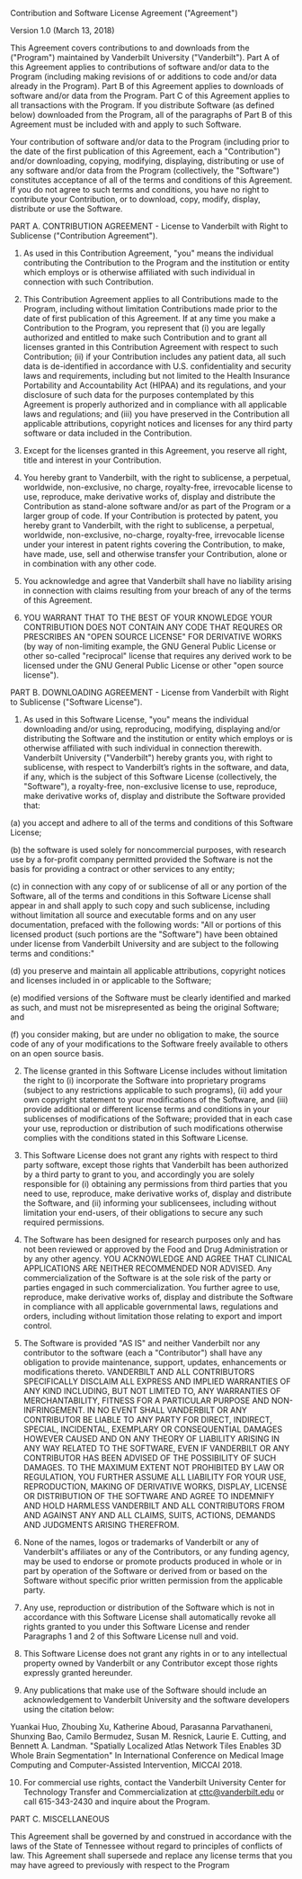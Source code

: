 

Contribution and Software License Agreement ("Agreement")

Version 1.0 (March 13, 2018)

This Agreement covers contributions to and downloads from the ("Program") maintained by Vanderbilt University ("Vanderbilt"). Part A of this Agreement applies to contributions of software and/or data to the Program (including making revisions of or additions to code and/or data already in the Program). Part B of this Agreement applies to downloads of software and/or data from the Program. Part C of this Agreement applies to all transactions with the Program. If you distribute Software (as defined below) downloaded from the Program, all of the paragraphs of Part B of this Agreement must be included with and apply to such Software.

Your contribution of software and/or data to the Program (including prior to the date of the first publication of this Agreement, each a "Contribution") and/or downloading, copying, modifying, displaying, distributing or use of any software and/or data from the Program (collectively, the "Software") constitutes acceptance of all of the terms and conditions of this Agreement. If you do not agree to such terms and conditions, you have no right to contribute your Contribution, or to download, copy, modify, display, distribute or use the Software.

PART A. CONTRIBUTION AGREEMENT - License to Vanderbilt with Right to Sublicense ("Contribution Agreement").

1. As used in this Contribution Agreement, "you" means the individual contributing the Contribution to the Program and the institution or entity which employs or is otherwise affiliated with such individual in connection with such Contribution.

2. This Contribution Agreement applies to all Contributions made to the Program, including without limitation Contributions made prior to the date of first publication of this Agreement. If at any time you make a Contribution to the Program, you represent that (i) you are legally authorized and entitled to make such Contribution and to grant all licenses granted in this Contribution Agreement with respect to such Contribution; (ii) if your Contribution includes any patient data, all such data is de-identified in accordance with U.S. confidentiality and security laws and requirements, including but not limited to the Health Insurance Portability and Accountability Act (HIPAA) and its regulations, and your disclosure of such data for the purposes contemplated by this Agreement is properly authorized and in compliance with all applicable laws and regulations; and (iii) you have preserved in the Contribution all applicable attributions, copyright notices and licenses for any third party software or data included in the Contribution.

3. Except for the licenses granted in this Agreement, you reserve all right, title and interest in your Contribution.

4. You hereby grant to Vanderbilt, with the right to sublicense, a perpetual, worldwide, non-exclusive, no charge, royalty-free, irrevocable license to use, reproduce, make derivative works of, display and distribute the Contribution as stand-alone software and/or as part of the Program or a larger group of code. If your Contribution is protected by patent, you hereby grant to Vanderbilt, with the right to sublicense, a perpetual, worldwide, non-exclusive, no-charge, royalty-free, irrevocable license under your interest in patent rights covering the Contribution, to make, have made, use, sell and otherwise transfer your Contribution, alone or in combination with any other code.

5. You acknowledge and agree that Vanderbilt shall have no liability arising in connection with claims resulting from your breach of any of the terms of this Agreement.

6. YOU WARRANT THAT TO THE BEST OF YOUR KNOWLEDGE YOUR CONTRIBUTION DOES NOT CONTAIN ANY CODE THAT REQURES OR PRESCRIBES AN "OPEN SOURCE LICENSE" FOR DERIVATIVE WORKS (by way of non-limiting example, the GNU General Public License or other so-called "reciprocal" license that requires any derived work to be licensed under the GNU General Public License or other "open source license").

PART B. DOWNLOADING AGREEMENT - License from Vanderbilt with Right to Sublicense ("Software License").

1. As used in this Software License, "you" means the individual downloading and/or using, reproducing, modifying, displaying and/or distributing the Software and the institution or entity which employs or is otherwise affiliated with such individual in connection therewith. Vanderbilt University ("Vanderbilt") hereby grants you, with right to sublicense, with respect to Vanderbilt’s rights in the software, and data, if any, which is the subject of this Software License (collectively, the "Software"), a royalty-free, non-exclusive license to use, reproduce, make derivative works of, display and distribute the Software provided that:

(a) you accept and adhere to all of the terms and conditions of this Software License;

(b) the software is used solely for noncommercial purposes, with research use by a for-profit company permitted provided the Software is not the basis for providing a contract or other services to any entity;

(c) in connection with any copy of or sublicense of all or any portion of the Software, all of the terms and conditions in this Software License shall appear in and shall apply to such copy and such sublicense, including without limitation all source and executable forms and on any user documentation, prefaced with the following words: "All or portions of this licensed product (such portions are the "Software") have been obtained under license from Vanderbilt University and are subject to the following terms and conditions:"
 
(d) you preserve and maintain all applicable attributions, copyright notices and licenses included in or applicable to the Software;

(e) modified versions of the Software must be clearly identified and marked as such, and must not be misrepresented as being the original Software; and

(f) you consider making, but are under no obligation to make, the source code of any of your modifications to the Software freely available to others on an open source basis.

2. The license granted in this Software License includes without limitation the right to (i) incorporate the Software into proprietary programs (subject to any restrictions applicable to such programs), (ii) add your own copyright statement to your modifications of the Software, and (iii) provide additional or different license terms and conditions in your sublicenses of modifications of the Software; provided that in each case your use, reproduction or distribution of such modifications otherwise complies with the conditions stated in this Software License.

3. This Software License does not grant any rights with respect to third party software, except those rights that Vanderbilt has been authorized by a third party to grant to you, and accordingly you are solely responsible for (i) obtaining any permissions from third parties that you need to use, reproduce, make derivative works of, display and distribute the Software, and (ii) informing your sublicensees, including without limitation your end-users, of their obligations to secure any such required permissions.

4. The Software has been designed for research purposes only and has not been reviewed or approved by the Food and Drug Administration or by any other agency. YOU ACKNOWLEDGE AND AGREE THAT CLINICAL APPLICATIONS ARE NEITHER RECOMMENDED NOR ADVISED. Any commercialization of the Software is at the sole risk of the party or parties engaged in such commercialization. You further agree to use, reproduce, make derivative works of, display and distribute the Software in compliance with all applicable governmental laws, regulations and orders, including without limitation those relating to export and import control.

5. The Software is provided "AS IS" and neither Vanderbilt nor any contributor to the software (each a "Contributor") shall have any obligation to provide maintenance, support, updates, enhancements or modifications thereto. VANDERBILT AND ALL CONTRIBUTORS SPECIFICALLY DISCLAIM ALL EXPRESS AND IMPLIED WARRANTIES OF ANY KIND INCLUDING, BUT NOT LIMITED TO, ANY WARRANTIES OF MERCHANTABILITY, FITNESS FOR A PARTICULAR PURPOSE AND NON-INFRINGEMENT. IN NO EVENT SHALL VANDERBILT OR ANY CONTRIBUTOR BE LIABLE TO ANY PARTY FOR DIRECT, INDIRECT, SPECIAL, INCIDENTAL, EXEMPLARY OR CONSEQUENTIAL DAMAGES HOWEVER CAUSED AND ON ANY THEORY OF LIABILITY ARISING IN ANY WAY RELATED TO THE SOFTWARE, EVEN IF VANDERBILT OR ANY CONTRIBUTOR HAS BEEN ADVISED OF THE POSSIBILITY OF SUCH DAMAGES. TO THE MAXIMUM EXTENT NOT PROHIBITED BY LAW OR REGULATION, YOU FURTHER ASSUME ALL LIABILITY FOR YOUR USE, REPRODUCTION, MAKING OF DERIVATIVE WORKS, DISPLAY, LICENSE OR DISTRIBUTION OF THE SOFTWARE AND AGREE TO INDEMNIFY AND HOLD HARMLESS VANDERBILT AND ALL CONTRIBUTORS FROM AND AGAINST ANY AND ALL CLAIMS, SUITS, ACTIONS, DEMANDS AND JUDGMENTS ARISING THEREFROM.

6. None of the names, logos or trademarks of Vanderbilt or any of Vanderbilt's affiliates or any of the Contributors, or any funding agency, may be used to endorse or promote products produced in whole or in part by operation of the Software or derived from or based on the Software without specific prior written permission from the applicable party.

7. Any use, reproduction or distribution of the Software which is not in accordance with this Software License shall automatically revoke all rights granted to you under this Software License and render Paragraphs 1 and 2 of this Software License null and void.

8. This Software License does not grant any rights in or to any intellectual property owned by Vanderbilt or any Contributor except those rights expressly granted hereunder.

9. Any publications that make use of the Software should include an acknowledgement to Vanderbilt University and the software developers using the citation below:

Yuankai Huo, Zhoubing Xu, Katherine Aboud, Parasanna Parvathaneni, Shunxing Bao, Camilo Bermudez, Susan M. Resnick, Laurie E. Cutting, and Bennett A. Landman. "Spatially Localized Atlas Network Tiles Enables 3D Whole Brain Segmentation" In International Conference on Medical Image Computing and Computer-Assisted Intervention, MICCAI 2018.

10. For commercial use rights, contact the Vanderbilt University Center for Technology Transfer and Commercialization at cttc@vanderbilt.edu or call 615-343-2430 and inquire about the Program.

PART C. MISCELLANEOUS

This Agreement shall be governed by and construed in accordance with the laws of the State of Tennessee without regard to principles of conflicts of law. This Agreement shall supersede and replace any license terms that you may have agreed to previously with respect to the Program

 
